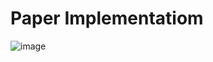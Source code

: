 # Paper Implementatiom
![image](https://user-images.githubusercontent.com/80466735/200093572-76db050a-1dec-4832-81cd-978cafd7476a.png)


